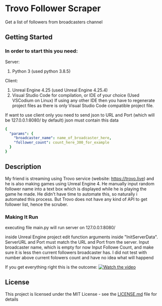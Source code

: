 # Trovo Follower Scraper 

Get a list of followers from broadcasters channel

## Getting Started

### In order to start this you need:

Server:
1. Python 3 (used python 3.8.5)

Client:
1. Unreal Engine 4.25 (used Unreal Engine 4.25.4)
2. Visual Studio Code for compilation, or IDE of your choice (Used VSCodium on Linux)
If using any other IDE then you have to regenerate project files as there is only Visual Studio Code compatible project file.

If want to use client only you need to send json to URL and Port (which will be 127.0.0.1:8080/ by default)
json must contain this data
```yaml
{
  "params": {
    "broadcaster_name": name_of_broadcaster_here,
    "follower_count": count_here_300_for_example
  }
}
```

## Description
My friend is streaming using Trovo service (website: https://trovo.live) and he is also making games using Unreal Engine 4. He manually input random follower name into a text box which is displayed while he is playing the game he made. He didn't have time to automate this, so naturally i automated this process. But Trovo does not have any kind of API to get follower list, hence the scruber.  

### Making It Run

executing file main.py will run server on 127.0.0.1:8080/

inside Unreal Engine project edit function arguments inside "InitServerData". ServerURL and Port must match the URL and Port from the server. 
Input broadcaster name, which is empty for now
Input Followe Count, and make sure it is less then current followers broadcaster has. I did not test with number above current folowers count and have no idea what will happend

If you get everything right this is the outcome:
[![Watch the video](https://img.youtube.com/vi/dMSLNR9mPzs/maxresdefault.jpg)](https://youtu.be/dMSLNR9mPzs)

## License

This project is licensed under the MIT License - see the [LICENSE.md](LICENSE) file for details
